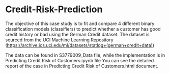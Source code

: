 # Credit-Risk-Prediction
The objective of this case study is to fit and compare 4 different binary classification models (classifiers) to predict whether a customer has good credit history or bad using the German Credit dataset.
The dataset is sourced from the UCI Machine Learning Repository (https://archive.ics.uci.edu/ml/datasets/statlog+(german+credit+data))

The data can be found in S3779009_Data file, while the implementation is in Predicting Credit Risk of Customers.ipynb file
You can see the detailed report of the case in Predicting Credit Risk of Customers.html document.
